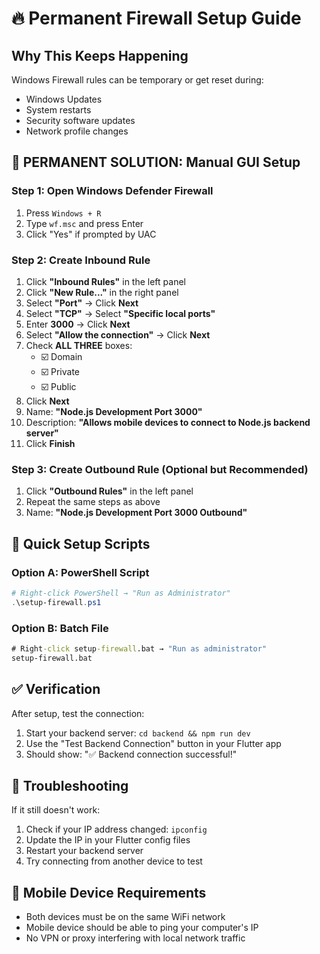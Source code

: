 # 🔥 Permanent Firewall Setup Guide

## Why This Keeps Happening
Windows Firewall rules can be temporary or get reset during:
- Windows Updates
- System restarts
- Security software updates
- Network profile changes

## 🎯 PERMANENT SOLUTION: Manual GUI Setup

### Step 1: Open Windows Defender Firewall
1. Press `Windows + R`
2. Type `wf.msc` and press Enter
3. Click "Yes" if prompted by UAC

### Step 2: Create Inbound Rule
1. Click **"Inbound Rules"** in the left panel
2. Click **"New Rule..."** in the right panel
3. Select **"Port"** → Click **Next**
4. Select **"TCP"** → Select **"Specific local ports"**
5. Enter **3000** → Click **Next**
6. Select **"Allow the connection"** → Click **Next**
7. Check **ALL THREE** boxes:
   - ☑️ Domain
   - ☑️ Private  
   - ☑️ Public
8. Click **Next**
9. Name: **"Node.js Development Port 3000"**
10. Description: **"Allows mobile devices to connect to Node.js backend server"**
11. Click **Finish**

### Step 3: Create Outbound Rule (Optional but Recommended)
1. Click **"Outbound Rules"** in the left panel
2. Repeat the same steps as above
3. Name: **"Node.js Development Port 3000 Outbound"**

## 🚀 Quick Setup Scripts

### Option A: PowerShell Script
```powershell
# Right-click PowerShell → "Run as Administrator"
.\setup-firewall.ps1
```

### Option B: Batch File
```cmd
# Right-click setup-firewall.bat → "Run as administrator"
setup-firewall.bat
```

## ✅ Verification
After setup, test the connection:
1. Start your backend server: `cd backend && npm run dev`
2. Use the "Test Backend Connection" button in your Flutter app
3. Should show: "✅ Backend connection successful!"

## 🔧 Troubleshooting
If it still doesn't work:
1. Check if your IP address changed: `ipconfig`
2. Update the IP in your Flutter config files
3. Restart your backend server
4. Try connecting from another device to test

## 📱 Mobile Device Requirements
- Both devices must be on the same WiFi network
- Mobile device should be able to ping your computer's IP
- No VPN or proxy interfering with local network traffic

